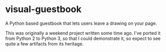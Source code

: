 # visual-guestbook
A Python based guestbook that lets users leave a drawing on your page.

This was originally a weekend project written some time ago. I've ported it from Python 2 to Python 3, so that I could demonstrate it, so expect to see quite a few artifacts from its heritage.
